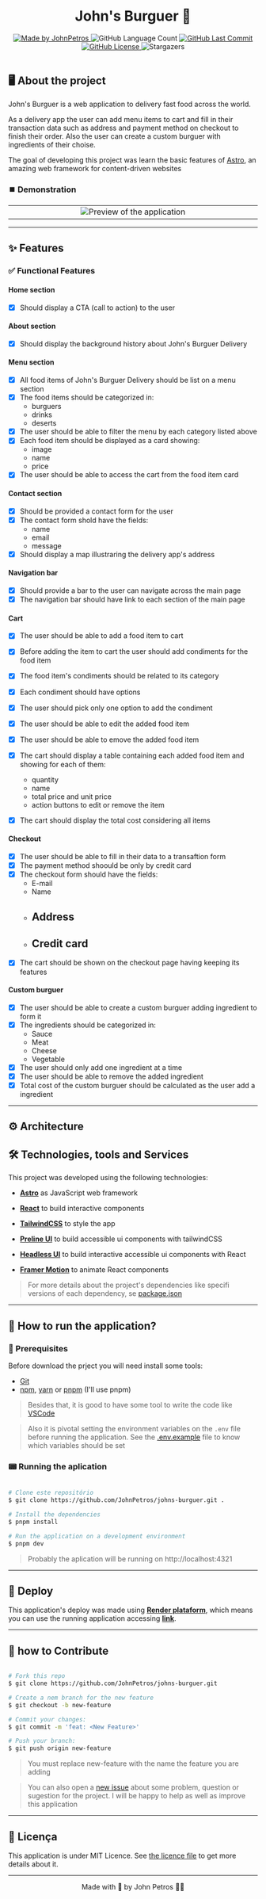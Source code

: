 <h1 align="center">
  John's Burguer 🍔
</h1>

<div align="center">
   <a href="https://github.com/JohnPetros">
      <img alt="Made by JohnPetros" src="https://img.shields.io/badge/made%20by-JohnPetros-blueviolet">
   </a>
   <img alt="GitHub Language Count" src="https://img.shields.io/github/languages/count/JohnPetros/johns-burguer">
   <a href="https://github.com/JohnPetros/johns-burguer/commits/main">
      <img alt="GitHub Last Commit" src="https://img.shields.io/github/last-commit/JohnPetros/johns-burguer">
   </a>
  </a>
   </a>
   <a href="https://github.com/JohnPetros/johns-burguer/blob/main/LICENSE.md">
      <img alt="GitHub License" src="https://img.shields.io/github/license/JohnPetros/johns-burguer">
   </a>
    <img alt="Stargazers" src="https://img.shields.io/github/stars/JohnPetros/johns-burguer?style=social">
</div>
<br>

## 🖥️ About the project

John's Burguer is a web application to delivery fast food across the world.

As a delivery app the user can add menu items to cart and fill in their transaction data such as address and payment method on checkout to finish their order. Also the user can create a custom burguer with ingredients of their choise.

The goal of developing this project was learn the basic features of [Astro](https://astro.build/), an amazing web framework for content-driven websites

### ⏹️ Demonstration

<table align="center">
  <tr>
    <td align="center" width="1000">
    <img src=".github/app-preview.gif" alt="Preview of the application" />
    </td>
  </tr>
</table>

---

## ✨ Features

### ✅ Functional Features

#### Home section

- [x] Should display a CTA (call to action) to the user

#### About section

- [x] Should display the background history about John's Burguer Delivery

#### Menu section

- [x] All food items of John's Burguer Delivery should be list on a menu section
- [x] The food items should be categorized in:
  - burguers
  - drinks
  - deserts
- [x] The user should be able to filter the menu by each category listed above
- [x] Each food item should be displayed as a card showing:
    - image
    - name
    - price
- [x] The user should be able to access the cart from the food item card
    
#### Contact section

- [x] Should be provided a contact form for the user
- [x] The contact form shold have the fields:
    - name
    - email
    - message
- [x] Should display a map illustraring the delivery app's address

#### Navigation bar

- [x] Should provide a bar to the user can navigate across the main page 
- [x] The navigation bar should have link to each section of the main page

#### Cart

- [x] The user should be able to add a food item to cart
- [x] Before adding the item to cart the user should add condiments for the food item
- [x] The food item's condiments should be related to its category
- [x] Each condiment should have options
- [x] The user should pick only one option to add the condiment  
- [x] The user should be able to edit the added food item  
- [x] The user should be able to emove the added food item  
- [x] The cart should display a table containing each added food item and showing for each of them:
    - quantity
    - name
    - total price and unit price
    - action buttons to edit or remove the item 
- [x] The cart should display the total cost considering all items


#### Checkout

- [x] The user should be able to fill in their data to a transaftion form
- [x] The payment method shoould be only by credit card
- [x] The checkout form should have the fields:
    - E-mail
    - Name
    - Address
        - 
    - Credit card
        - 
- [x] The cart should be shown on the checkout page having keeping its features

#### Custom burguer

- [x] The user should be able to create a custom burguer adding ingredient to form it
- [x] The ingredients should be categorized in:
    - Sauce
    - Meat
    - Cheese
    - Vegetable
- [x] The user should only add one ingredient at a time
- [x] The user should be able to remove the added ingredient
- [x] Total cost of the custom burguer should be calculated as the user add a ingredient

---

## ⚙️ Architecture

## 🛠️ Technologies, tools and Services

This project was developed using the following technologies:

- **[Astro](https://astro.build/)** as JavaScript web framework

- **[React](https://tailwindcss.com/)** to build interactive components

- **[TailwindCSS](https://tailwindcss.com/)** to style the app

- **[Preline UI](https://preline.co/)** to build accessible ui components with tailwindCSS

- **[Headless UI](https://headlessui.com/)** to build interactive accessible ui components with React 

- **[Framer Motion](https://htmx.org/)** to animate React components

> For more details about the project's dependencies like specifi versions of each dependency, se [package.json](https://github.com/JohnPetros/johns-burguer/blob/main/package.json)

---

## 🚀 How to run the application?

### 🔧 Prerequisites

Before download the prject you will need install some tools:

- [Git](https://git-scm.com/)
- [npm](https://nodejs.org/en), [yarn](https://nodejs.org/en) or [pnpm](https://pnpm.io/pt/) (I'll use pnpm)


> Besides that, it is good to have some tool to write the code like [VSCode](https://code.visualstudio.com/)

> Also it is pivotal setting the environment variables on the `.env` file before running the application. See the [.env.example](https://github.com/JohnPetros/johns-burguer/blob/main/.env.example) file to know which variables should be set

### 📟 Running the aplication

```bash

# Clone este repositório
$ git clone https://github.com/JohnPetros/johns-burguer.git .

# Install the dependencies
$ pnpm install

# Run the application on a development environment
$ pnpm dev

```

> Probably the aplication will be running on http://localhost:4321

---

## 🚚 Deploy

This application's deploy was made using **[Render plataform](https://dashboard.render.com/)**, which means you can use the running application accessing **[link](https://johns-burguer.onrender.com/)**.

---

## 🤝 how to Contribute

```bash

# Fork this repo
$ git clone https://github.com/JohnPetros/johns-burguer.git

# Create a nem branch for the new feature
$ git checkout -b new-feature

# Commit your changes:
$ git commit -m 'feat: <New Feature>'

# Push your branch:
$ git push origin new-feature

```

> You must replace new-feature with the name the feature you are adding

> You can also open a [new issue](https://github.com/JohnPetros/johns-burguer/issues) about some problem, question or sugestion for the project. I will be happy to help as well as improve this application

---

## 📝 Licença

This application is under MIT Licence. See [the licence file](LICENSE) to get more details about it.

---

<p align="center">
  Made with 💜 by John Petros 👋🏻
</p>
